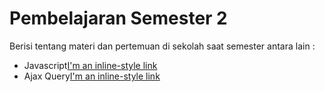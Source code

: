 # Pembelajaran Semester 2

Berisi tentang materi dan pertemuan di sekolah saat semester antara lain :

- Javascript[I'm an inline-style link](https://github.com/rafifahrezi75/pembelajaran-11-smt-2)
- Ajax Query[I'm an inline-style link](https://github.com/rafifahrezi75/pembelajaran-11-smt-2/tree/main/pertemuan-6-javascript-ajax-query)
